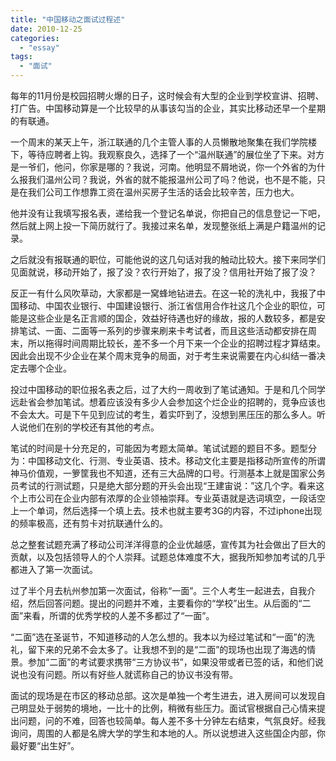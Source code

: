 ```yaml
---
title: "中国移动之面试过程述"
date: 2010-12-25
categories: 
  - "essay"
tags: 
  - "面试"
---
```


每年的11月份是校园招聘火爆的日子，这时候会有大型的企业到学校宣讲、招聘、打广告。中国移动算是一个比较早的从事该勾当的企业，其实比移动还早一个星期的有联通。

一个周末的某天上午，浙江联通的几个主管人事的人员懒散地聚集在我们学院楼下，等待应聘者上钩。我观察良久，选择了一个“温州联通”的展位坐了下来。对方是一爷们，他问，你家是哪的？我说，河南。他明显不屑地说，你一个外省的为什么报我们温州公司？我说，外省的就不能报温州公司了吗？他说，也不是不能，只是在我们公司工作想靠工资在温州买房子生活的话会比较辛苦，压力也大。

他并没有让我填写报名表，递给我一个登记名单说，你把自己的信息登记一下吧，然后就上网上投一下简历就行了。我接过来名单，发现整张纸上满是户籍温州的记录。

之后就没有报联通的职位，可能他说的这几句话对我的触动比较大。接下来同学们见面就说，移动开始了，报了没？农行开始了，报了没？信用社开始了报了没？

反正一有什么风吹草动，大家都是一窝蜂地钻进去。在这一轮的洗礼中，我报了中国移动、中国农业银行、中国建设银行、浙江省信用合作社这几个企业的职位，可能是这些企业是名正言顺的国企，效益好待遇也好的缘故，报的人数较多，都是安排笔试、一面、二面等一系列的步骤来刷来卡考试者，而且这些活动都安排在周末，所以拖得时间周期比较长，差不多一个月下来一个企业的招聘过程才算结束。因此会出现不少企业在某个周末竞争的局面，对于考生来说需要在内心纠结一番决定去哪个企业。

投过中国移动的职位报名表之后，过了大约一周收到了笔试通知。于是和几个同学远赴省会参加笔试。想着应该没有多少人会参加这个烂企业的招聘的，竞争应该也不会太大。可是下午见到应试的考生，着实吓到了，没想到黑压压的那么多人。听人说他们在别的学校还有其他的考点。

笔试的时间是十分充足的，可能因为考题太简单。笔试试题的题目不多。题型分为：中国移动文化、行测、专业英语、技术。移动文化主要是指移动所宣传的所谓神马价值观，一箩筐我也不知道，还有三大品牌的口号。行测基本上就是国家公务员考试的行测试题，只是绝大部分题的开头会出现“王建宙说：”这几个字。看来这个上市公司在企业内部有浓厚的企业领袖崇拜。专业英语就是选词填空，一段话空上一个单词，然后选择一个填上去。技术也就主要考3G的内容，不过iphone出现的频率极高，还有剪卡对抗联通什么的。

总之整套试题充满了移动公司洋洋得意的企业优越感，宣传其为社会做出了巨大的贡献，以及包括领导人的个人崇拜。试题总体难度不大，据我所知参加考试的几乎都进入了第一次面试。

过了半个月去杭州参加第一次面试，俗称“一面”。三个人考生一起进去，自我介绍，然后回答问题。提出的问题并不难，主要看你的“学校”出生。从后面的“二面”来看，所谓的优秀学校的人差不多都过了“一面”。

“二面”选在圣诞节，不知道移动的人怎么想的。我本以为经过笔试和“一面”的洗礼，留下来的兄弟不会太多了。让我想不到的是“二面”的现场也出现了海选的情景。参加“二面”的考试要求携带“三方协议书”，如果没带或者已签的话，和他们说说也没有问题。所以有好些人就谎称自己的协议书没有带。

面试的现场是在市区的移动总部。这次是单独一个考生进去，进入房间可以发现自己明显处于弱势的境地，一比十的比例，稍微有些压力。面试官根据自己心情来提出问题，问的不难，回答也较简单。每人差不多十分钟左右结束，气氛良好。经我询问，周围的人都是名牌大学的学生和本地的人。所以说想进入这些国企内部，你最好要“出生好”。
